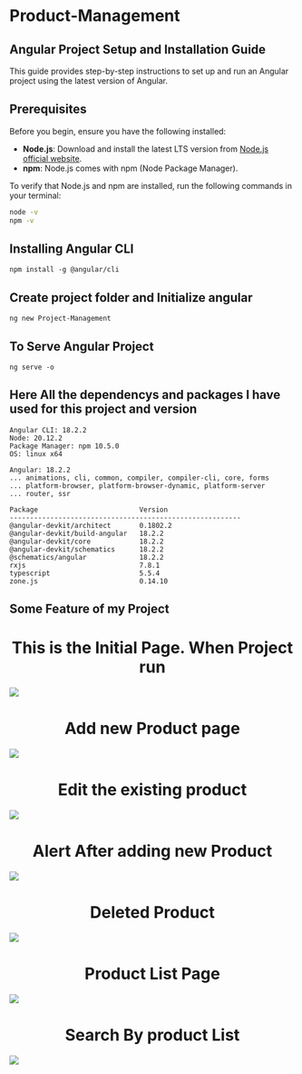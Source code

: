 # Product-Management
## Angular Project Setup and Installation Guide

This guide provides step-by-step instructions to set up and run an Angular project using the latest version of Angular.

## Prerequisites

Before you begin, ensure you have the following installed:

- **Node.js**: Download and install the latest LTS version from [Node.js official website](https://nodejs.org/).
- **npm**: Node.js comes with npm (Node Package Manager).

To verify that Node.js and npm are installed, run the following commands in your terminal:

```bash
node -v
npm -v
```
## Installing Angular CLI

```
npm install -g @angular/cli
```

## Create project folder and Initialize angular
```
ng new Project-Management
```
## To Serve Angular Project
```
ng serve -o
```
## Here All the dependencys and packages I have used for this project and version
```
Angular CLI: 18.2.2
Node: 20.12.2
Package Manager: npm 10.5.0
OS: linux x64

Angular: 18.2.2
... animations, cli, common, compiler, compiler-cli, core, forms
... platform-browser, platform-browser-dynamic, platform-server
... router, ssr

Package                         Version
---------------------------------------------------------
@angular-devkit/architect       0.1802.2
@angular-devkit/build-angular   18.2.2
@angular-devkit/core            18.2.2
@angular-devkit/schematics      18.2.2
@schematics/angular             18.2.2
rxjs                            7.8.1
typescript                      5.5.4
zone.js                         0.14.10
```

## Some Feature of my Project

<h1 align="center">This is the Initial Page. When Project run</h1>

![](./dam/startPage.png)

<h1 align="center">Add new Product page</h1>

![](./dam/addProduct.png)

<h1 align="center">Edit the existing product</h1>

![](./dam/editPage.png)
<h1 align="center">Alert After adding new Product</h1>

![](./dam/notifyAfterAddingProduct.png)
<h1 align="center">Deleted Product</h1>


![](./dam/productDeleted.png)
<h1 align="center">Product List Page</h1>


![](./dam/productListPage.png)
<h1 align="center">Search By product List</h1>

![](./dam/searchResult.png)



